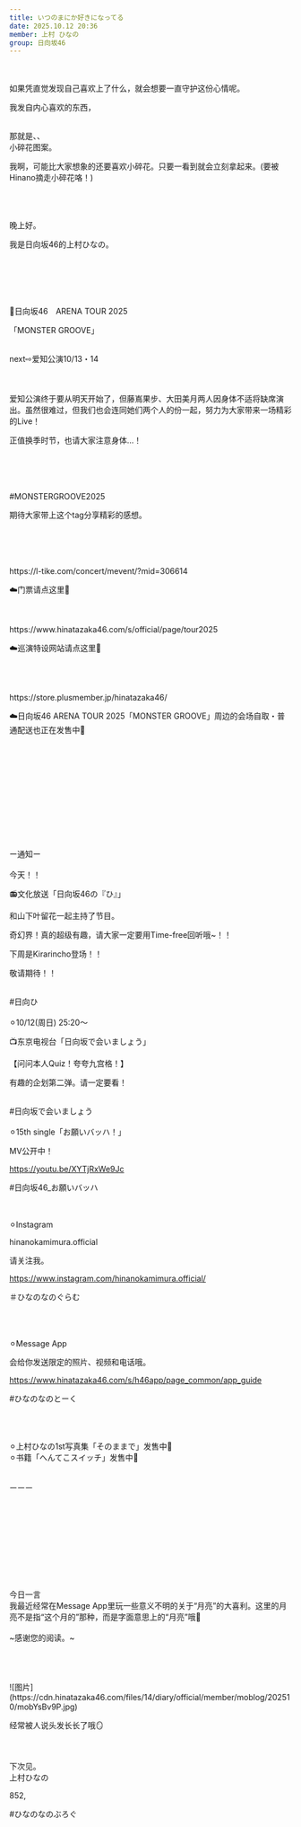 ```yaml
---
title: いつのまにか好きになってる
date: 2025.10.12 20:36
member: 上村 ひなの
group: 日向坂46
---
```


<br>
<br>
如果凭直觉发现自己喜欢上了什么，就会想要一直守护这份心情呢。

我发自内心喜欢的东西，

<br>
那就是、、

<br>
小碎花图案。

我啊，可能比大家想象的还要喜欢小碎花。只要一看到就会立刻拿起来。(要被Hinano摘走小碎花咯！)

<br>
<br>
<br>
晚上好。

我是日向坂46的上村ひなの。

<br>
<br>
<br>
<br>
<br>
📢日向坂46　ARENA TOUR 2025

「MONSTER GROOVE」

<br>
next⇨爱知公演10/13・14

<br>
<br>
<br>
<br>
爱知公演终于要从明天开始了，但藤嶌果步、大田美月两人因身体不适将缺席演出。虽然很难过，但我们也会连同她们两个人的份一起，努力为大家带来一场精彩的Live！

正值换季时节，也请大家注意身体…！

<br>
<br>
<br>
<br>
#MONSTERGROOVE2025

期待大家带上这个tag分享精彩的感想。

<br>
<br>
<br>
<br>
https://l-tike.com/concert/mevent/?mid=306614

☁️门票请点这里🤍

<br>
<br>
https://www.hinatazaka46.com/s/official/page/tour2025

☁️巡演特设网站请点这里🤍

<br>
<br>
<br>
https://store.plusmember.jp/hinatazaka46/

☁️日向坂46 ARENA TOUR 2025「MONSTER GROOVE」周边的会场自取・普通配送也正在发售中🤍

<br>
<br>
<br>
<br>
<br>
<br>
<br>
<br>
<br>
<br>
<br>
ー通知ー

<br>
<br>
今天！！

📻文化放送「日向坂46の『ひ』」

和山下叶留花一起主持了节目。

奇幻界！真的超级有趣，请大家一定要用Time-free回听哦~！！

下周是Kirarincho登场！！

敬请期待！！

<br>
#日向ひ

<br>
<br>
⚪︎10/12(周日) 25:20〜

📺东京电视台「日向坂で会いましょう」

【问问本人Quiz！夸夸九宫格！】

有趣的企划第二弹。请一定要看！

<br>
#日向坂で会いましょう

<br>
<br>
⚪︎15th single「お願いバッハ！」

MV公开中！

https://youtu.be/XYTjRxWe9Jc

#日向坂46_お願いバッハ

<br>
<br>
⚪︎Instagram

hinanokamimura.official

请关注我。

https://www.instagram.com/hinanokamimura.official/

＃ひなのなのぐらむ

<br>
<br>
<br>
⚪︎Message App

会给你发送限定的照片、视频和电话哦。

https://www.hinatazaka46.com/s/h46app/page_common/app_guide

#ひなのなのとーく

<br>
<br>
<br>
︎⚪︎上村ひなの1st写真集「そのままで」发售中📸

<br>
⚪︎书籍「へんてこスイッチ」发售中📖

<br>
<br>
<br>
︎ーーー

<br>
<br>
<br>
<br>
<br>
<br>
<br>
<br>
<br>
<br>
<br>
今日一言

<br>
我最近经常在Message App里玩一些意义不明的关于“月亮”的大喜利。这里的月亮不是指“这个月的”那种，而是字面意思上的“月亮”哦🌝

<br>
<br>
~感谢您的阅读。~

<br>
<br>
<br>
<br>
<br>
![图片](https://cdn.hinatazaka46.com/files/14/diary/official/member/moblog/202510/mobYsBv9P.jpg)

经常被人说头发长长了哦🪞

<br>
<br>
下次见。

<br>
上村ひなの

852,

#ひなのなのぶろぐ

<br>
